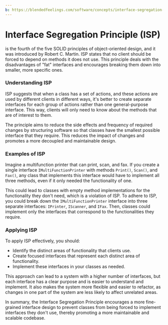 ```yaml
---
b: https://blendedfeelings.com/software/concepts/interface-segregation-principle-isp.md
---
```


# Interface Segregation Principle (ISP) 
is the fourth of the five SOLID principles of object-oriented design, and it was introduced by Robert C. Martin. ISP states that no client should be forced to depend on methods it does not use. This principle deals with the disadvantages of "fat" interfaces and encourages breaking them down into smaller, more specific ones.

### Understanding ISP

ISP suggests that when a class has a set of actions, and these actions are used by different clients in different ways, it's better to create separate interfaces for each group of actions rather than one general-purpose interface. This way, clients will only need to know about the methods that are of interest to them.

The principle aims to reduce the side effects and frequency of required changes by structuring software so that classes have the smallest possible interface that they require. This reduces the impact of changes and promotes a more decoupled and maintainable design.

### Examples of ISP

Imagine a multifunction printer that can print, scan, and fax. If you create a single interface `IMultiFunctionPrinter` with methods `Print()`, `Scan()`, and `Fax()`, any class that implements this interface would have to implement all three methods, even if it only needed the functionality of one.

This could lead to classes with empty method implementations for the functionality they don't need, which is a violation of ISP. To adhere to ISP, you could break down the `IMultiFunctionPrinter` interface into three separate interfaces: `IPrinter`, `IScanner`, and `IFax`. Then, classes could implement only the interfaces that correspond to the functionalities they require.

### Applying ISP

To apply ISP effectively, you should:

- Identify the distinct areas of functionality that clients use.
- Create focused interfaces that represent each distinct area of functionality.
- Implement these interfaces in your classes as needed.

This approach can lead to a system with a higher number of interfaces, but each interface has a clear purpose and is easier to understand and implement. It also makes the system more flexible and easier to refactor, as changes in one part of the system are less likely to affect unrelated areas.

In summary, the Interface Segregation Principle encourages a more fine-grained interface design to prevent classes from being forced to implement interfaces they don't use, thereby promoting a more maintainable and scalable codebase.
